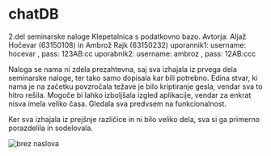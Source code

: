 # chatDB
2.del seminarske naloge
Klepetalnica s podatkovno bazo.
Avtorja: Aljaž Hočevar (63150108) in Ambrož Rajk (63150232)
uporannik1: username: hocevar , pass: 123AB:cc
uporabnik2: username: ambroz , pass: 12AB:ccc

Naloga se nama ni zdela prezahtevna, saj sva izhajala iz prvega dela seminarske naloge, ter tako samo dopisala kar bili potrebno. 
Edina stvar, ki nama je na začetku povzročala težave je bilo kriptiranje gesla, vendar sva to hitro rešila.
Mogoče bi lahko izboljšala izgled aplikacije, vendar za enkrat nisva imela veliko časa. Gledala sva predvsem na funkcionalnost.

Ker sva izhajala iz prejšnje različice in ni bilo veliko dela, sva si ga primerno porazdelila in sodelovala.

![brez naslova](https://cloud.githubusercontent.com/assets/24512038/21083281/2a806e7e-bfed-11e6-89eb-55e2266cb3a9.png)
